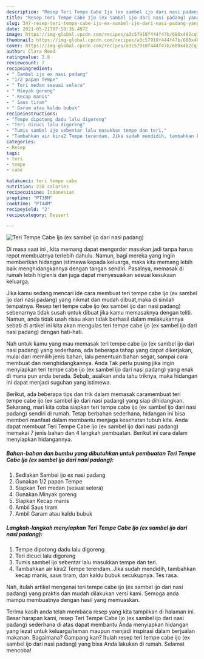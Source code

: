```yaml
---
description: "Resep Teri Tempe Cabe Ijo (ex sambel ijo dari nasi padang) yang enak dan Mudah Dibuat"
title: "Resep Teri Tempe Cabe Ijo (ex sambel ijo dari nasi padang) yang enak dan Mudah Dibuat"
slug: 347-resep-teri-tempe-cabe-ijo-ex-sambel-ijo-dari-nasi-padang-yang-enak-dan-mudah-dibuat
date: 2021-05-21T07:58:36.497Z
image: https://img-global.cpcdn.com/recipes/a3c57918f444f47b/680x482cq70/teri-tempe-cabe-ijo-ex-sambel-ijo-dari-nasi-padang-foto-resep-utama.jpg
thumbnail: https://img-global.cpcdn.com/recipes/a3c57918f444f47b/680x482cq70/teri-tempe-cabe-ijo-ex-sambel-ijo-dari-nasi-padang-foto-resep-utama.jpg
cover: https://img-global.cpcdn.com/recipes/a3c57918f444f47b/680x482cq70/teri-tempe-cabe-ijo-ex-sambel-ijo-dari-nasi-padang-foto-resep-utama.jpg
author: Clara Reed
ratingvalue: 3.8
reviewcount: 7
recipeingredient:
- " Sambel ijo ex nasi padang"
- "1/2 papan Tempe"
- " Teri medan sesuai selera"
- " Minyak goreng"
- " Kecap manis"
- " Saus tiram"
- " Garam atau kaldu bubuk"
recipeinstructions:
- "Tempe dipotong dadu lalu digoreng"
- "Teri dicuci lalu digoreng"
- "Tumis sambel ijo sebentar lalu masukkan tempe dan teri."
- "Tambahkan air kira2 Tempe terendam. Jika sudah mendidih, tambahkan kecap manis, saus tiram, dan kaldu bubuk secukupnya. Tes rasa."
categories:
- Resep
tags:
- teri
- tempe
- cabe

katakunci: teri tempe cabe 
nutrition: 238 calories
recipecuisine: Indonesian
preptime: "PT38M"
cooktime: "PT44M"
recipeyield: "2"
recipecategory: Dessert

---
```



![Teri Tempe Cabe Ijo (ex sambel ijo dari nasi padang)](https://img-global.cpcdn.com/recipes/a3c57918f444f47b/680x482cq70/teri-tempe-cabe-ijo-ex-sambel-ijo-dari-nasi-padang-foto-resep-utama.jpg)

Di masa  saat ini , kita memang dapat mengorder masakan jadi tanpa harus repot membuatnya terlebih dahulu. Namun, bagi mereka yang ingin memberikan hidangan istimewa kepada keluarga, maka kita memang lebih baik menghidangkannya dengan tangan sendiri. Pasalnya, memasak di rumah lebih higienis dan juga dapat menyesuaikan sesuai kesukaan keluarga.

Jika kamu sedang mencari ide cara membuat teri tempe cabe ijo (ex sambel ijo dari nasi padang) yang nikmat dan mudah dibuat,maka di sinilah tempatnya. Resep teri tempe cabe ijo (ex sambel ijo dari nasi padang)  sebenarnya tidak susah untuk dibuat jika kamu memasaknya dengan teliti. Namun, anda tidak usah risau akan tidak berhasil dalam melakukannya 
sebab di artikel ini kita akan mengulas teri tempe cabe ijo (ex sambel ijo dari nasi padang) dengan hati-hati.  



Nah untuk kamu yang mau memasak teri tempe cabe ijo (ex sambel ijo dari nasi padang) yang sederhana, ada beberapa tahap yang dapat dikerjakan, mulai dari memilih jenis bahan, lalu penentuan bahan segar, sampai cara membuat dan menghidangkannya. Anda Tak perlu pusing jika ingin menyiapkan teri tempe cabe ijo (ex sambel ijo dari nasi padang) yang enak di mana pun anda berada. Sebab, asalkan anda  tahu triknya, maka hidangan ini dapat menjadi suguhan yang istimewa.

Berikut, ada beberapa tips dan trik dalam memasak caramembuat teri tempe cabe ijo (ex sambel ijo dari nasi padang) yang siap dihidangkan. Sekarang, mari kita coba siapkan teri tempe cabe ijo (ex sambel ijo dari nasi padang) sendiri di rumah. Tetap berbahan sederhana, hidangan ini bisa memberi manfaat dalam membantu menjaga kesehatan tubuh kita. Anda dapat membuat Teri Tempe Cabe Ijo (ex sambel ijo dari nasi padang) memakai 7 jenis bahan dan 4 langkah pembuatan. Berikut ini cara dalam menyiapkan hidangannya.

<!--inarticleads1-->

##### Bahan-bahan dan bumbu yang dibutuhkan untuk pembuatan Teri Tempe Cabe Ijo (ex sambel ijo dari nasi padang):

1. Sediakan  Sambel ijo ex nasi padang
1. Gunakan 1/2 papan Tempe
1. Siapkan  Teri medan (sesuai selera)
1. Gunakan  Minyak goreng
1. Siapkan  Kecap manis
1. Ambil  Saus tiram
1. Ambil  Garam atau kaldu bubuk




<!--inarticleads2-->

##### Langkah-langkah menyiapkan Teri Tempe Cabe Ijo (ex sambel ijo dari nasi padang):

1. Tempe dipotong dadu lalu digoreng
1. Teri dicuci lalu digoreng
1. Tumis sambel ijo sebentar lalu masukkan tempe dan teri.
1. Tambahkan air kira2 Tempe terendam. Jika sudah mendidih, tambahkan kecap manis, saus tiram, dan kaldu bubuk secukupnya. Tes rasa.




Nah, itulah artikel mengenai  teri tempe cabe ijo (ex sambel ijo dari nasi padang)  yang praktis dan mudah dilakukan versi kami. Semoga anda mampu membuatnya dengan hasil yang memuaskan. 

Terima kasih anda telah membaca resep yang kita tampilkan di halaman ini. Besar harapan kami, resep  Teri Tempe Cabe Ijo (ex sambel ijo dari nasi padang) sederhana di atas dapat membantu Anda menyiapkan hidangan yang lezat untuk keluarga/teman maupun menjadi inspirasi dalam berjualan makanan. Bagaimana? Gampang kan? Itulah resep teri tempe cabe ijo (ex sambel ijo dari nasi padang) yang bisa Anda lakukan di rumah. Selamat mencoba!


